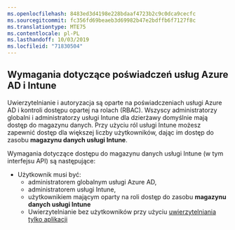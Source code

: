 ```yaml
---
ms.openlocfilehash: 8483ed3d4198e228bdaaf4723b2c9c0dca9cecfc
ms.sourcegitcommit: fc356fd69beaeb3d69982b47e2bdffb6f7127f8c
ms.translationtype: MTE75
ms.contentlocale: pl-PL
ms.lasthandoff: 10/03/2019
ms.locfileid: "71830504"
---
```

<!-- This include is part of the Intune Data Warehouse documentation. -->

## <a name="azure-ad-and-intune-credential-requirements"></a>Wymagania dotyczące poświadczeń usług Azure AD i Intune

Uwierzytelnianie i autoryzacja są oparte na poświadczeniach usługi Azure AD i kontroli dostępu opartej na rolach (RBAC). Wszyscy administratorzy globalni i administratorzy usługi Intune dla dzierżawy domyślnie mają dostęp do magazynu danych. Przy użyciu ról usługi Intune możesz zapewnić dostęp dla większej liczby użytkowników, dając im dostęp do zasobu **magazynu danych usługi Intune**.

Wymagania dotyczące dostępu do magazynu danych usługi Intune (w tym interfejsu API) są następujące:

- Użytkownik musi być:
  - administratorem globalnym usługi Azure AD,
  - administratorem usługi Intune,
  - użytkownikiem mającym oparty na roli dostęp do zasobu **magazynu danych usługi Intune**
  - Uwierzytelnianie bez użytkowników przy użyciu [uwierzytelniania tylko aplikacji](../developer/data-warehouse-app-only-auth.md) 
